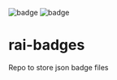 ![badge](https://img.shields.io/endpoint?url=https://raw.githubusercontent.com/NoorShamasneh/rai-badges/main/test-badge.json)
![badge](https://img.shields.io/endpoint?url=https://noorshamasneh.github.io/rai-badges/test-badge.json)

# rai-badges
Repo to store json badge files
